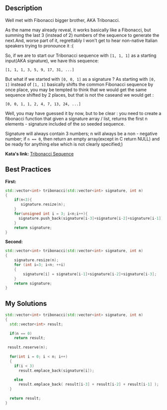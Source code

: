 ## Description

Well met with Fibonacci bigger brother, AKA Tribonacci.

As the name may already reveal, it works basically like a Fibonacci, but summing the last 3 (instead of 2) numbers of the sequence to generate the next.And, worse part of it, regrettably I won't get to hear non-native Italian speakers trying to pronounce it :(

So, if we are to start our Tribonacci sequence with `[1, 1, 1]` as a starting input(AKA signature), we have this sequence:
```
[1, 1, 1, 3, 5, 9, 17, 31, ...]
```
But what if we started with `[0, 0, 1]` as a signature ? As starting with `[0, 1]` instead of `[1, 1]` basically shifts the common Fibonacci sequence by once place, you may be tempted to think that we would get the same sequence shifted by 2 places, but that is not the caseand we would get :
```
[0, 0, 1, 1, 2, 4, 7, 13, 24, ...]
```
Well, you may have guessed it by now, but to be clear : you need to create a fibonacci function that given a signature array / list, returns the first n elements - signature included of the so seeded sequence.

Signature will always contain 3 numbers; n will always be a non - negative number; if `n == 0`, then return an empty array(except in C return NULL) and be ready for anything else which is not clearly specified;)

**Kata's link:** [Tribonacci Sequence](https://www.codewars.com/kata/556deca17c58da83c00002db/cpp)

## Best Practices

**First:**
```cpp
std::vector<int> tribonacci(std::vector<int> signature, int n)
{
    if(n<3){
       signature.resize(n);
    }
    for(unsigned int i = 3; i<n;i++){
      signature.push_back(signature[i-3]+signature[i-2]+signature[i-1]);
    }
    return signature;
}
```

**Second:**
```cpp
std::vector<int> tribonacci(std::vector<int> signature, int n)
{
    signature.resize(n);
    for (int i=3; i<n; ++i)
    {
        signature[i] = signature[i-1]+signature[i-2]+signature[i-3];
    }
    return signature;
}
```

## My Solutions
```cpp
std::vector<int> tribonacci(std::vector<int> signature, int n)
{
  std::vector<int> result;
  
  if(n == 0)
    return result;
  
 result.reserve(n);
  
  for(int i = 0; i < n; i++)
  {
    if(i < 3)
      result.emplace_back(signature[i]); 
  
    else 
      result.emplace_back( result[i-3] + result[i-2] + result[i-1] );
  }
  
  return result;
}
```
